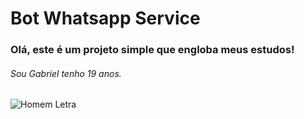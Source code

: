 # Bot Whatsapp Service <development>
### Olá, este é um projeto simple que engloba meus estudos!

###### Sou Gabriel tenho 19 anos.

![Homem Letra](http://infeduc.pbworks.com/f/Gif%20homem%20letrado.gif)
